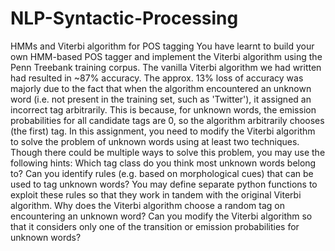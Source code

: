 # NLP-Syntactic-Processing
HMMs and Viterbi algorithm for POS tagging    You have learnt to build your own HMM-based POS tagger and implement the Viterbi algorithm using the Penn Treebank training corpus. The vanilla Viterbi algorithm we had written had resulted in ~87% accuracy. The approx. 13% loss of accuracy was majorly due to the fact that when the algorithm encountered an unknown word (i.e. not present in the training set, such as 'Twitter'), it assigned an incorrect tag arbitrarily. This is because, for unknown words, the emission probabilities for all candidate tags are 0, so the algorithm arbitrarily chooses (the first) tag.     In this assignment, you need to modify the Viterbi algorithm to solve the problem of unknown words using at least two techniques. Though there could be multiple ways to solve this problem, you may use the following hints:  Which tag class do you think most unknown words belong to? Can you identify rules (e.g. based on morphological cues) that can be used to tag unknown words? You may define separate python functions to exploit these rules so that they work in tandem with the original Viterbi algorithm. Why does the Viterbi algorithm choose a random tag on encountering an unknown word? Can you modify the Viterbi algorithm so that it considers only one of the transition or emission probabilities for unknown words?
